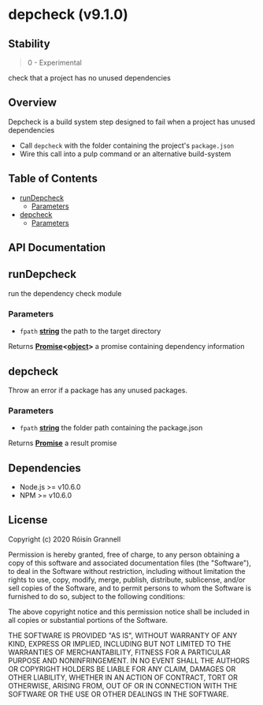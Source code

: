 
# depcheck (v9.1.0)

## Stability

> 0 - Experimental

check that a project has no unused dependencies


## Overview

Depcheck is a build system step designed to fail when a project has
unused dependencies

- Call `depcheck` with the folder containing the project's `package.json`
- Wire this call into a pulp command or an alternative build-system


## Table of Contents

- [runDepcheck](#rundepcheck)
  * [Parameters](#parameters)
- [depcheck](#depcheck)
  * [Parameters](#parameters-1)

## API Documentation

<!-- Generated by documentation.js. Update this documentation by updating the source code. -->

## runDepcheck

run the dependency check module

### Parameters

-   `fpath` **[string][1]** the path to the target directory

Returns **[Promise][2]&lt;[object][3]>** a promise containing dependency information

## depcheck

Throw an error if a package has any unused packages.

### Parameters

-   `fpath` **[string][1]** the folder path containing the package.json

Returns **[Promise][2]** a result promise

[1]: https://developer.mozilla.org/docs/Web/JavaScript/Reference/Global_Objects/String

[2]: https://developer.mozilla.org/docs/Web/JavaScript/Reference/Global_Objects/Promise

[3]: https://developer.mozilla.org/docs/Web/JavaScript/Reference/Global_Objects/Object


## Dependencies

- Node.js >= v10.6.0
- NPM >= v10.6.0

## License

Copyright (c) 2020 Róisín Grannell

Permission is hereby granted, free of charge, to any person obtaining a copy of this software and associated documentation files (the "Software"), to deal in the Software without restriction, including without limitation the rights to use, copy, modify, merge, publish, distribute, sublicense, and/or sell copies of the Software, and to permit persons to whom the Software is furnished to do so, subject to the following conditions:

The above copyright notice and this permission notice shall be included in all copies or substantial portions of the Software.

THE SOFTWARE IS PROVIDED "AS IS", WITHOUT WARRANTY OF ANY KIND, EXPRESS OR IMPLIED, INCLUDING BUT NOT LIMITED TO THE WARRANTIES OF MERCHANTABILITY, FITNESS FOR A PARTICULAR PURPOSE AND NONINFRINGEMENT. IN NO EVENT SHALL THE AUTHORS OR COPYRIGHT HOLDERS BE LIABLE FOR ANY CLAIM, DAMAGES OR OTHER LIABILITY, WHETHER IN AN ACTION OF CONTRACT, TORT OR OTHERWISE, ARISING FROM, OUT OF OR IN CONNECTION WITH THE SOFTWARE OR THE USE OR OTHER DEALINGS IN THE SOFTWARE.
